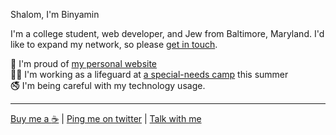 Shalom, I'm Binyamin

I'm a college student, web developer, and Jew from Baltimore, Maryland. I'd like to expand my network, so please [get in touch](https://github.com/b3u/b3u/issues/new).

:1st_place_medal: I'm proud of [my personal website](https://binyam.in)\
:person_in_manual_wheelchair: I'm working as a lifeguard at [a special-needs camp](https://camphasc.org) this summer\
:no_smoking: I'm being careful with my technology usage.

---
[Buy me a :coffee:](https://buymeacoff.ee/binyamin) | [Ping me on twitter](https://twitter.com/binyamingreen) | [Talk with me](mailto:binyamingreen@protonmail.com)

